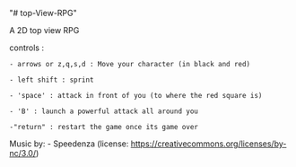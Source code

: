 "# top-View-RPG" 

A 2D top view RPG

controls :

    - arrows or z,q,s,d : Move your character (in black and red)
    
    - left shift : sprint
    
    - 'space' : attack in front of you (to where the red square is)
   
    - 'B' : launch a powerful attack all around you

    -"return" : restart the game once its game over




Music by:
    - Speedenza (license: https://creativecommons.org/licenses/by-nc/3.0/)